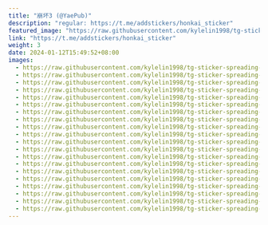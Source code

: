 ```yaml
---
title: "崩坏3 (@YaePub)"
description: "regular: https://t.me/addstickers/honkai_sticker"
featured_image: "https://raw.githubusercontent.com/kylelin1998/tg-sticker-spreading-worldwide-images/main/img/1a675a32-04d9-4b7c-b8e9-80fb6420ac7c.jpg"
link: "https://t.me/addstickers/honkai_sticker"
weight: 3
date: 2024-01-12T15:49:52+08:00
images:
  - https://raw.githubusercontent.com/kylelin1998/tg-sticker-spreading-worldwide-images/main/img/1a675a32-04d9-4b7c-b8e9-80fb6420ac7c.jpg
  - https://raw.githubusercontent.com/kylelin1998/tg-sticker-spreading-worldwide-images/main/img/ce1c7079-606f-49a7-97fd-5217a23d0efb.jpg
  - https://raw.githubusercontent.com/kylelin1998/tg-sticker-spreading-worldwide-images/main/img/4635d683-a5f5-40f5-aec2-913bebfd5749.jpg
  - https://raw.githubusercontent.com/kylelin1998/tg-sticker-spreading-worldwide-images/main/img/43cde185-ee54-4391-a644-cd5976d473ec.jpg
  - https://raw.githubusercontent.com/kylelin1998/tg-sticker-spreading-worldwide-images/main/img/5c553443-6579-4e0e-b908-8c2f63360fa3.jpg
  - https://raw.githubusercontent.com/kylelin1998/tg-sticker-spreading-worldwide-images/main/img/cf489813-0a9d-4305-bb79-421545663d1f.jpg
  - https://raw.githubusercontent.com/kylelin1998/tg-sticker-spreading-worldwide-images/main/img/360dde04-6cb8-42c1-aa07-ab56f010d38a.jpg
  - https://raw.githubusercontent.com/kylelin1998/tg-sticker-spreading-worldwide-images/main/img/c3e61998-63ae-4bf9-a744-f632a696e512.jpg
  - https://raw.githubusercontent.com/kylelin1998/tg-sticker-spreading-worldwide-images/main/img/a9c47f62-a991-44df-90dd-1e19c7b776d4.jpg
  - https://raw.githubusercontent.com/kylelin1998/tg-sticker-spreading-worldwide-images/main/img/e68cc5f0-9a03-47c6-b596-beda9edcc164.jpg
  - https://raw.githubusercontent.com/kylelin1998/tg-sticker-spreading-worldwide-images/main/img/d8425d66-6fad-4ff9-94ff-5712454f156e.jpg
  - https://raw.githubusercontent.com/kylelin1998/tg-sticker-spreading-worldwide-images/main/img/1dd2b964-d6ca-4738-87ab-106344b16412.jpg
  - https://raw.githubusercontent.com/kylelin1998/tg-sticker-spreading-worldwide-images/main/img/f2d8e6ab-0471-4ce5-ace5-ac4434e6ac37.jpg
  - https://raw.githubusercontent.com/kylelin1998/tg-sticker-spreading-worldwide-images/main/img/4c6f047e-3ab2-4417-b60b-facb2bb2c384.jpg
  - https://raw.githubusercontent.com/kylelin1998/tg-sticker-spreading-worldwide-images/main/img/448207dc-240c-4f03-aaf1-d01b434c39d0.jpg
  - https://raw.githubusercontent.com/kylelin1998/tg-sticker-spreading-worldwide-images/main/img/3d6cef2d-e6fc-4dac-996d-b00828cf0d0d.jpg
  - https://raw.githubusercontent.com/kylelin1998/tg-sticker-spreading-worldwide-images/main/img/abd2533b-d9ae-4f0c-8827-1beb4e727f49.jpg
  - https://raw.githubusercontent.com/kylelin1998/tg-sticker-spreading-worldwide-images/main/img/05a7cbba-c400-47be-8b1e-6e8d65785d89.jpg
  - https://raw.githubusercontent.com/kylelin1998/tg-sticker-spreading-worldwide-images/main/img/cb68addc-1e72-47a6-89fd-03d5c8359c73.jpg
  - https://raw.githubusercontent.com/kylelin1998/tg-sticker-spreading-worldwide-images/main/img/91701698-3410-48cd-9d40-ba4e192c52bb.jpg
---
```


